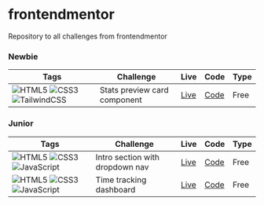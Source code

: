 # frontendmentor
Repository to all challenges from frontendmentor

### Newbie

| Tags  | Challenge | Live|  Code|  Type| 
| --- | -- |  -- | --  |  -- |
| ![HTML5](https://img.shields.io/badge/html5-%23E34F26.svg?style=for-the-badge&logo=html5&logoColor=white) ![CSS3](https://img.shields.io/badge/css3-%231572B6.svg?style=for-the-badge&logo=css3&logoColor=white) ![TailwindCSS](https://img.shields.io/badge/tailwindcss-%2338B2AC.svg?style=for-the-badge&logo=tailwind-css&logoColor=white)      |  Stats preview card component | [Live](https://melodious-faloodeh-419bd4.netlify.app/) | [Code](https://github.com/acamposlucas/frontendmentor/tree/main/stats-preview-card-component-main) |Free|



### Junior

| Tags  | Challenge | Live|  Code|  Type| 
| --- | -- |  -- | --  |  -- |
| ![HTML5](https://img.shields.io/badge/html5-%23E34F26.svg?style=for-the-badge&logo=html5&logoColor=white) ![CSS3](https://img.shields.io/badge/css3-%231572B6.svg?style=for-the-badge&logo=css3&logoColor=white) ![JavaScript](https://img.shields.io/badge/javascript-%23323330.svg?style=for-the-badge&logo=javascript&logoColor=%23F7DF1E) | Intro section with dropdown nav | [Live](https://intro-dropdown-navigation.vercel.app/) | [Code](https://github.com/acamposlucas/intro-section-with-dropdown-navigation-main)  |  Free |
| ![HTML5](https://img.shields.io/badge/html5-%23E34F26.svg?style=for-the-badge&logo=html5&logoColor=white) ![CSS3](https://img.shields.io/badge/css3-%231572B6.svg?style=for-the-badge&logo=css3&logoColor=white) ![JavaScript](https://img.shields.io/badge/javascript-%23323330.svg?style=for-the-badge&logo=javascript&logoColor=%23F7DF1E) | Time tracking dashboard | [Live](https://time-tracking-dashboard-three-sand.vercel.app/) | [Code](https://github.com/acamposlucas/time-tracking-dashboard)  |  Free |
